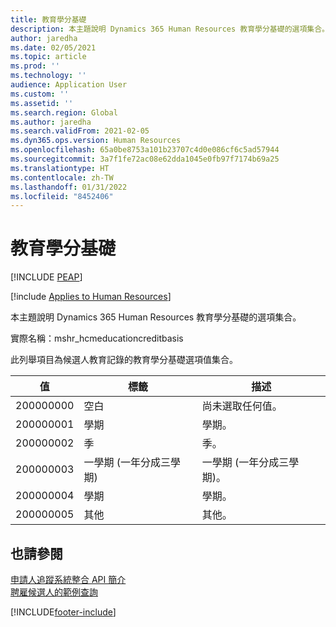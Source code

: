 ```yaml
---
title: 教育學分基礎
description: 本主題說明 Dynamics 365 Human Resources 教育學分基礎的選項集合。
author: jaredha
ms.date: 02/05/2021
ms.topic: article
ms.prod: ''
ms.technology: ''
audience: Application User
ms.custom: ''
ms.assetid: ''
ms.search.region: Global
ms.author: jaredha
ms.search.validFrom: 2021-02-05
ms.dyn365.ops.version: Human Resources
ms.openlocfilehash: 65a0be8753a101b23707c4d0e086cf6c5ad57944
ms.sourcegitcommit: 3a7f1fe72ac08e62dda1045e0fb97f7174b69a25
ms.translationtype: HT
ms.contentlocale: zh-TW
ms.lasthandoff: 01/31/2022
ms.locfileid: "8452406"
---
```

# <a name="education-credit-basis"></a>教育學分基礎


[!INCLUDE [PEAP](../includes/peap-1.md)]

[!include [Applies to Human Resources](../includes/applies-to-hr.md)]

本主題說明 Dynamics 365 Human Resources 教育學分基礎的選項集合。

實際名稱：mshr_hcmeducationcreditbasis

此列舉項目為候選人教育記錄的教育學分基礎選項值集合。

| 值 | 標籤 | 描述 |
| --- | --- | --- |
| 200000000 | 空白 | 尚未選取任何值。 |
| 200000001 | 學期 | 學期。 |
| 200000002 | 季 | 季。 |
| 200000003 | 一學期 (一年分成三學期) | 一學期 (一年分成三學期)。 |
| 200000004 | 學期 | 學期。 |
| 200000005 | 其他 | 其他。 |

## <a name="see-also"></a>也請參閱

[申請人追蹤系統整合 API 簡介](hr-admin-integration-ats-api-introduction.md)<br>
[聘雇候選人的範例查詢](hr-admin-integration-ats-api-candidate-to-hire-example-query.md)



[!INCLUDE[footer-include](../includes/footer-banner.md)]

